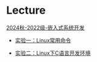 # Lecture

[2024秋-2022级-嵌入式系统开发](./undergraduate/2024nd/class2022/EmbeddedSystemDevelopment/README.md)

- [实验一：Linux常用命令](https://github.com/wangsaidi/Lecture/tree/main/undergraduate/2024nd/class2022/EmbeddedSystemDevelopment/1st_Experiment)

- [实验二：Linux下C语言开发环境](https://github.com/wangsaidi/Lecture/tree/main/undergraduate/2024nd/class2022/EmbeddedSystemDevelopment/2nd_Experiment)
